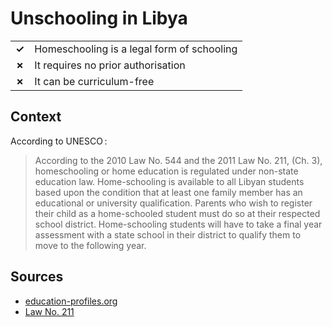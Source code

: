 # Unschooling in Libya
| | |
|-|-|
| __✓__ | Homeschooling is a legal form of schooling |
| __✗__ | It requires no prior authorisation |
| __✗__ | It can be curriculum-free |
## Context

According to UNESCO :

> According to the 2010 Law No. 544 and the 2011 Law No. 211, (Ch. 3), homeschooling or home education is regulated under non-state education law. Home-schooling is available to all Libyan students based upon the condition that at least one family member has an educational or university qualification. Parents who wish to register their child as a home-schooled student must do so at their respected school district. Home-schooling students will have to take a final year assessment with a state school in their district to qualify them to move to the following year.

## Sources

* [education-profiles.org](https://education-profiles.org/northern-africa-and-western-asia/libya/~non-state-actors-in-education)
* [Law No. 211](https://qaa.ly/wp-content/uploads/2019/06/قرار-اللجنة-الشعبية-العامة-211-لسنة-2011-بشأن-لائحة-تنظيم-التعليم-الحرالخاص.pdf)
